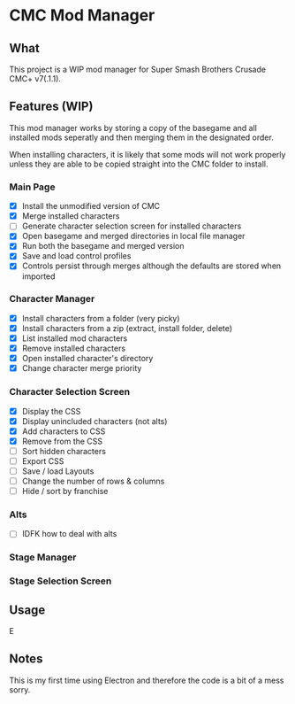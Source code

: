 # CMC Mod Manager
## What
This project is a WIP mod manager for Super Smash Brothers Crusade CMC+ v7(.1.1).
## Features (WIP)
This mod manager works by storing a copy of the basegame and all installed mods seperatly and then merging them in the designated order.

When installing characters, it is likely that some mods will not work properly unless they are able to be copied straight into the CMC folder to install.
### Main Page
- [x] Install the unmodified version of CMC
- [x] Merge installed characters
- [ ] Generate character selection screen for installed characters
- [x] Open basegame and merged directories in local file manager
- [x] Run both the basegame and merged version
- [x] Save and load control profiles
- [x] Controls persist through merges although the defaults are stored when imported
### Character Manager
- [x] Install characters from a folder (very picky)
- [x] Install characters from a zip (extract, install folder, delete)
- [x] List installed mod characters
- [x] Remove installed characters
- [x] Open installed character's directory
- [x] Change character merge priority
### Character Selection Screen
- [x] Display the CSS
- [x] Display unincluded characters (not alts)
- [x] Add characters to CSS
- [x] Remove from the CSS
- [ ] Sort hidden characters
- [ ] Export CSS
- [ ] Save / load Layouts
- [ ] Change the number of rows & columns
- [ ] Hide / sort by franchise
### Alts
- [ ] IDFK how to deal with alts
### Stage Manager
### Stage Selection Screen
## Usage
E
## Notes
This is my first time using Electron and therefore the code is a bit of a mess sorry.
